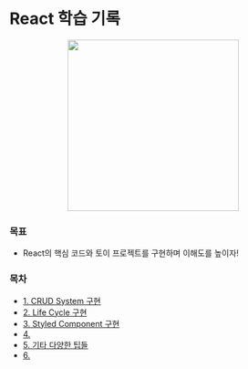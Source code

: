 # React 학습 기록

<p align='center'><img src="https://user-images.githubusercontent.com/76730867/154834175-e63e7cfa-bb46-4e54-b603-fcbcadca6398.jpeg" height="300"/></center></p>

### 목표

- React의 핵심 코드와 토이 프로젝트를 구현하며 이해도를 높이자!

### 목차


- [1. CRUD System 구현]()
- [2. Life Cycle 구현]()
- [3. Styled Component 구현]()
- [4. ]()
- [5. 기타 다양한 팁들]()
- [6. ]()